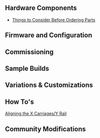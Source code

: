 ## Hardware Components

 * [Things to Consider Before Ordering Parts](/things_to_consider_before_ordering_parts.md)

## Firmware and Configuration

## Commissioning

## Sample Builds

## Variations & Customizations

## How To's

[Aligning the X Carriages/Y Rail](aligning_the_x_carriages_y_rail.pdf)

## Community Modifications
